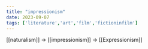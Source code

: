 ```yaml
---
title: "impressionism"
date: 2023-09-07
tags: ['literature','art','film','fictioninfilm']
---
```


[[naturalism]] -> [[impressionism]] -> [[Expressionism]]
